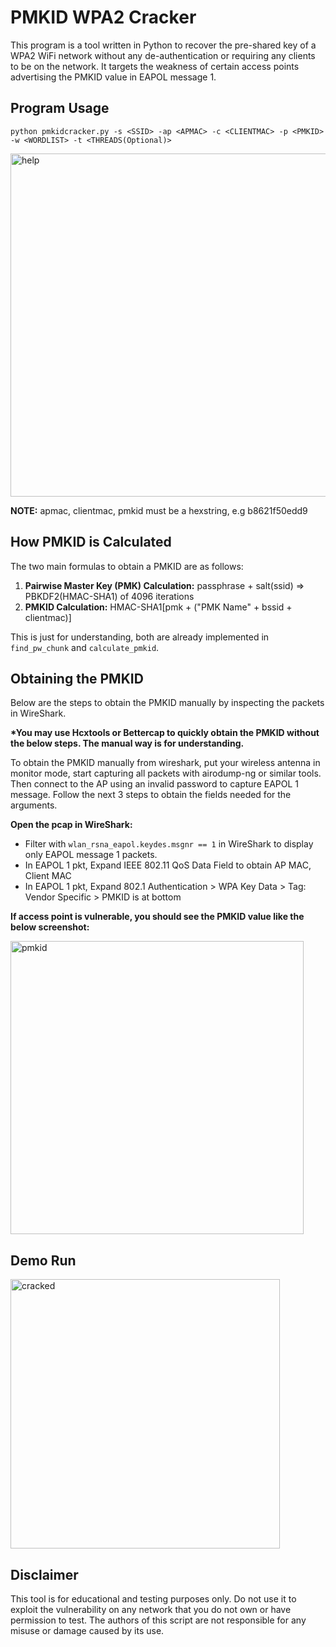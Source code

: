 
# PMKID WPA2 Cracker

This program is a tool written in Python to recover the pre-shared key of a WPA2 WiFi network without any de-authentication or requiring any clients to be on the network. It targets the weakness of certain access points advertising the PMKID value in EAPOL message 1.

## Program Usage
```
python pmkidcracker.py -s <SSID> -ap <APMAC> -c <CLIENTMAC> -p <PMKID> -w <WORDLIST> -t <THREADS(Optional)>
```
<img width="549" alt="help" src="https://github.com/n0mi1k/pmkidcracker/assets/28621928/2ebf5b8b-fccb-4465-86a4-1bb117117018">

**NOTE:** apmac, clientmac, pmkid must be a hexstring, e.g b8621f50edd9

## How PMKID is Calculated
The two main formulas to obtain a PMKID are as follows: 
1. **Pairwise Master Key (PMK) Calculation:** passphrase + salt(ssid) => PBKDF2(HMAC-SHA1) of 4096 iterations
2. **PMKID Calculation:** HMAC-SHA1[pmk + ("PMK Name" + bssid + clientmac)]

This is just for understanding, both are already implemented in `find_pw_chunk` and `calculate_pmkid`.

## Obtaining the PMKID

Below are the steps to obtain the PMKID manually by inspecting the packets in WireShark. 

**\*You may use Hcxtools or Bettercap to quickly obtain the PMKID without the below steps. The manual way is for understanding.** 

To obtain the PMKID manually from wireshark, put your wireless antenna in monitor mode, start capturing all packets with airodump-ng or similar tools. Then connect to the AP using an invalid password to capture EAPOL 1 message. Follow the next 3 steps to obtain the fields needed for the arguments.

**Open the pcap in WireShark:**

- Filter with `wlan_rsna_eapol.keydes.msgnr == 1` in WireShark to display only EAPOL message 1 packets.
- In EAPOL 1 pkt, Expand IEEE 802.11 QoS Data Field to obtain AP MAC, Client MAC
- In EAPOL 1 pkt, Expand 802.1 Authentication > WPA Key Data > Tag: Vendor Specific > PMKID is at bottom

**If access point is vulnerable, you should see the PMKID value like the below screenshot:**

<img width="469" alt="pmkid" src="https://user-images.githubusercontent.com/28621928/232556774-2ecf784c-4d13-4cd6-9f15-ae8ff095823e.png">

## Demo Run

<img width="431" alt="cracked" src="https://user-images.githubusercontent.com/28621928/232557213-5f5746e7-6cdb-4346-a0c7-31e66c34a7d1.png">

## Disclaimer
This tool is for educational and testing purposes only. Do not use it to exploit the vulnerability on any network that you do not own or have permission to test. The authors of this script are not responsible for any misuse or damage caused by its use.